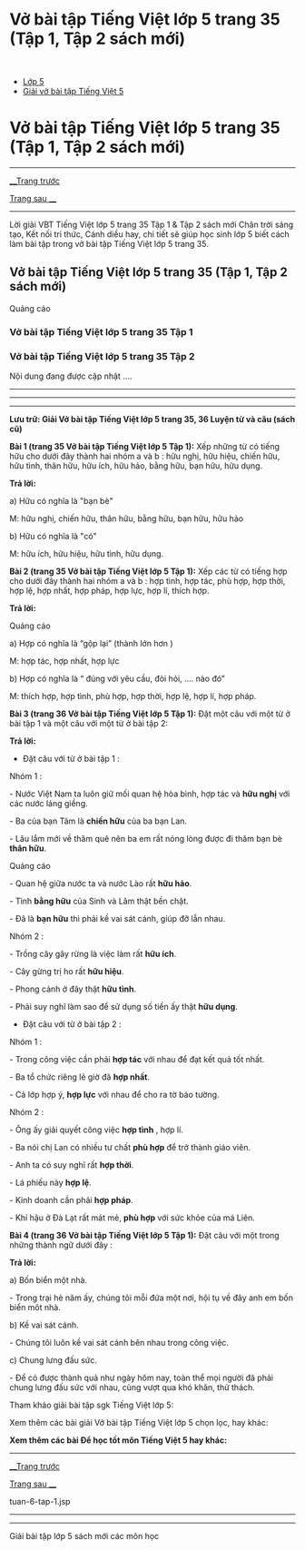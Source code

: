 # Vở bài tập Tiếng Việt lớp 5 trang 35 (Tập 1, Tập 2 sách mới)

﻿

  * [Lớp 5](https://vietjack.com/series/lop-5.jsp)
  * [Giải vở bài tập Tiếng Việt 5](https://vietjack.com/giai-vo-bai-tap-tieng-viet-5/index.jsp)



# Vở bài tập Tiếng Việt lớp 5 trang 35 (Tập 1, Tập 2 sách mới)

* * *

[__Trang trước](https://vietjack.com/giai-vo-bai-tap-tieng-viet-5/tuan-6-tap-1.jsp)

[Trang sau __](https://vietjack.com/giai-vo-bai-tap-tieng-viet-5/tuan-6-tap-1.jsp)

* * *

Lời giải VBT Tiếng Việt lớp 5 trang 35 Tập 1 & Tập 2 sách mới Chân trời sáng tạo, Kết nối tri thức, Cánh diều hay, chi tiết sẽ giúp học sinh lớp 5 biết cách làm bài tập trong vở bài tập Tiếng Việt lớp 5 trang 35.

## Vở bài tập Tiếng Việt lớp 5 trang 35 (Tập 1, Tập 2 sách mới)

Quảng cáo

### Vở bài tập Tiếng Việt lớp 5 trang 35 Tập 1

### Vở bài tập Tiếng Việt lớp 5 trang 35 Tập 2

Nội dung đang được cập nhật ....

* * *

* * *

* * *

**Lưu trữ: Giải Vở bài tập Tiếng Việt lớp 5 trang 35, 36 Luyện từ và câu (sách cũ)**

**Bài 1 (trang 35 Vở bài tập Tiếng Việt lớp 5 Tập 1):** Xếp những từ có tiếng hữu cho dưới đây thành hai nhóm a và b : hữu nghị, hữu hiệu, chiến hữu, hữu tình, thân hữu, hữu ích, hữu hảo, bằng hữu, bạn hữu, hữu dụng.

**Trả lời:**

a) Hữu có nghĩa là "bạn bè" 

M: hữu nghị, chiến hữu, thân hữu, bằng hữu, bạn hữu, hữu hảo 

b) Hữu có nghĩa là "có" 

M: hữu ích, hữu hiệu, hữu tình, hữu dụng. 

**Bài 2 (trang 35 Vở bài tập Tiếng Việt lớp 5 Tập 1):** Xếp các từ có tiếng hợp cho dưới đây thành hai nhóm a và b : hợp tình, hợp tác, phù hợp, hợp thời, hợp lệ, hợp nhất, hợp pháp, hợp lực, hợp lí, thích hợp.

**Trả lời:**

Quảng cáo

a) Hợp có nghĩa là “gộp lại” (thành lớn hơn ) 

M: hợp tác, hợp nhất, hợp lực 

b) Hợp có nghĩa là “ đúng với yêu cầu, đòi hỏi, .... nào đó” 

M: thích hợp, hợp tình, phù hợp, hợp thời, hợp lệ, hợp lí, hợp pháp. 

**Bài 3 (trang 36 Vở bài tập Tiếng Việt lớp 5 Tập 1):** Đặt một câu với một từ ở bài tập 1 và một câu với một từ ở bài tập 2:

**Trả lời:**

* Đặt câu với từ ở bài tập 1 :

Nhóm 1 :

\- Nước Việt Nam ta luôn giữ mối quan hệ hòa bình, hợp tác và **hữu nghị** với các nước láng giềng.

\- Ba của bạn Tâm là **chiến hữu** của ba bạn Lan.

\- Lâu lắm mới về thăm quê nên ba em rất nóng lòng được đi thăm bạn bè **thân hữu**.

Quảng cáo

\- Quan hệ giữa nước ta và nước Lào rất **hữu hảo**.

\- Tình **bằng hữu** của Sinh và Lâm thật bền chặt.

\- Đã là **bạn hữu** thì phải kề vai sát cánh, giúp đỡ lẫn nhau.

Nhóm 2 :

\- Trồng cây gây rừng là việc làm rất **hữu ích**.

\- Cây gừng trị ho rất **hữu hiệu**.

\- Phong cảnh ở đây thật **hữu tình**.

\- Phải suy nghĩ làm sao để sử dụng số tiền ấy thật **hữu dụng**.

* Đặt câu với từ ở bài tập 2 :

Nhóm 1 :

\- Trong công việc cần phải **hợp tác** với nhau để đạt kết quả tốt nhất.

\- Ba tổ chức riêng lẻ giờ đã **hợp nhất**.

\- Cả lớp hợp ý, **hợp lực** với nhau để cho ra tờ báo tường.

Nhóm 2 :

\- Ông ấy giải quyết công việc **hợp tình** , hợp lí.

\- Ba nói chị Lan có nhiều tư chất **phù hợp** để trở thành giáo viên.

\- Anh ta có suy nghĩ rất **hợp thời**.

\- Lá phiếu này **hợp lệ**.

\- Kinh doanh cần phải **hợp pháp**.

\- Khí hậu ở Đà Lạt rất mát mẻ, **phù hợp** với sức khỏe của má Liên.

**Bài 4 (trang 36 Vở bài tập Tiếng Việt lớp 5 Tập 1):** Đặt câu với một trong những thành ngữ dưới đây :

**Trả lời:**

a) Bốn biển một nhà.

\- Trong trại hè năm ấy, chúng tôi mỗi đứa một nơi, hội tụ về đây anh em bốn biển môt nhà.

b) Kề vai sát cánh.

\- Chúng tôi luôn kề vai sát cánh bên nhau trong công việc. 

c) Chung lưng đấu sức.

\- Để có được thành quả như ngày hôm nay, toàn thể mọi người đã phải chung lưng đấu sức với nhau, cùng vượt qua khó khăn, thử thách.

Tham khảo giải bài tập sgk Tiếng Việt lớp 5:

Xem thêm các bài giải Vở bài tập Tiếng Việt lớp 5 chọn lọc, hay khác:

**Xem thêm các bài Để học tốt môn Tiếng Việt 5 hay khác:**

* * *

[__Trang trước](https://vietjack.com/giai-vo-bai-tap-tieng-viet-5/tuan-6-tap-1.jsp)

[Trang sau __](https://vietjack.com/giai-vo-bai-tap-tieng-viet-5/tuan-6-tap-1.jsp)

tuan-6-tap-1.jsp

* * *

* * *

Giải bài tập lớp 5 sách mới các môn học
